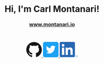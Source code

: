 <h1 align="center">Hi, I'm Carl Montanari!</h1>
<h3 align="center"><a href="https://www.montanari.io">www.montanari.io</a></h3>
<br>
<p align="center">
<a href="https://github.com/carlmontanari">
 <img src="https://github.com/carlmontanari/carlmontanari/blob/master/images/GitHub-Mark-120px-plus.png" height="50">
</a>
<a href="https://twitter.com/carlrmontanari">
 <img src="https://github.com/carlmontanari/carlmontanari/blob/master/images/Twitter_Social_Icon_Rounded_Square_Color.png" height="50">
</a>
<a href="https://www.linkedin.com/in/carl-montanari-47888931/">
 <img src="https://github.com/carlmontanari/carlmontanari/blob/master/images/LI-In-Bug.png" height="50">
</a>
</p>
